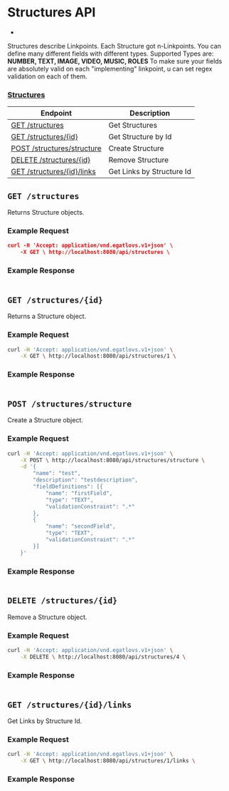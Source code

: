 # Structures API
-
Structures describe Linkpoints. Each Structure got n-Linkpoints. You can define many different fields with different types.
Supported Types are: __NUMBER, TEXT, IMAGE, VIDEO, MUSIC, ROLES__
To make sure your fields are absolutely valid on each "implementing" linkpoint, u can set regex validation on each of them.

### [Structures](/v1_resources/structures-api.md)

| Endpoint | Description |
| ---- | --------------- |
| [GET /structures](/v1_resources/structures-api.md#getStructures) | Get Structures |
| [GET /structures/{id}](/v1_resources/structures-api.md#getStructureById) | Get Structure by Id |
| [POST /structures/structure](/v1_resources/structures-api.md#createStructure) | Create Structure |
| [DELETE /structures/{id}](/v1_resources/structures-api.md#removeStructureById) | Remove Structure |
| [GET /structures/{id}/links](/v1_resources/structures-api.md#getLinkpointsByStructureId) | Get Links by Structure Id |

## `GET /structures`

Returns Structure objects.

### Example Request

```json
curl -H 'Accept: application/vnd.egatlovs.v1+json' \ 
    -X GET \ http://localhost:8080/api/structures \
```

### Example Response

```json

```

## `GET /structures/{id}`

Returns a Structure object.

### Example Request

```bash
curl -H 'Accept: application/vnd.egatlovs.v1+json' \
    -X GET \ http://localhost:8080/api/structures/1 \
```

### Example Response

```json

```

## `POST /structures/structure`

Create a Structure object.

### Example Request

```bash
curl -H 'Accept: application/vnd.egatlovs.v1+json' \
    -X POST \ http://localhost:8080/api/structures/structure \
    -d '{
	    "name": "test",
	    "description": "testdescription",
	    "fieldDefinitions": [{
	    	"name": "firstField",
	    	"type": "TEXT",
    		"validationConstraint": ".*"
    	},
    	{
    		"name": "secondField",
    		"type": "TEXT",
    		"validationConstraint": ".*"
    	}]
    }'
```

### Example Response

```json

```

## `DELETE /structures/{id}`

Remove a Structure object.

### Example Request

```bash
curl -H 'Accept: application/vnd.egatlovs.v1+json' \
    -X DELETE \ http://localhost:8080/api/structures/4 \
```

### Example Response

```json

```

## `GET /structures/{id}/links`

Get Links by Structure Id.

### Example Request

```bash
curl -H 'Accept: application/vnd.egatlovs.v1+json' \
    -X GET \ http://localhost:8080/api/structures/1/links \
```

### Example Response

```json

```
